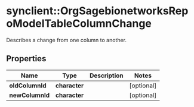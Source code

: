 # synclient::OrgSagebionetworksRepoModelTableColumnChange

Describes a change from one column to another.

## Properties
Name | Type | Description | Notes
------------ | ------------- | ------------- | -------------
**oldColumnId** | **character** |  | [optional] 
**newColumnId** | **character** |  | [optional] 


